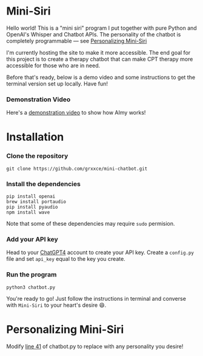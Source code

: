 # Mini-Siri
Hello world! This is a "mini siri" program I put together with pure Python and OpenAI's Whisper and Chatbot APIs. The personality of the chatbot is completely programmable — see [Personalizing Mini-Siri](#-Personalizing-Mini-Siri)

I'm currently hosting the site to make it more accessible. The end goal for this project is to create a therapy chatbot that can make CPT therapy more accessible for those who are in need.

Before that's ready, below is a demo video and some instructions to get the terminal version set up locally. Have fun!

### Demonstration Video
Here's a [demonstration video](https://youtu.be/Kfcs3nlMqlM) to show how AImy works!

# Installation
### Clone the repository
```
git clone https://github.com/grxxce/mini-chatbot.git
```

### Install the dependencies
```
pip install openai
brew install portaudio
pip install pyaudio
npm install wave
```
Note that some of these dependencies may require ```sudo``` permision.

### Add your API key
Head to your [ChatGPT4](https://platform.openai.com/account/api-keys) account to create your API key. Create a ```config.py``` file and set ```api_key``` equal to the key you create.

### Run the program
```
python3 chatbot.py  
```
You're ready to go! Just follow the instructions in terminal and converse with ```Mini-Siri``` to your heart's desire 😄.


# Personalizing Mini-Siri
Modify [line 41](https://github.com/grxxce/mini-chatbot/blob/9cb764b23b9c79eb742e70d66db3d6ccfde73e4d/chatbot.py#L41) of chatbot.py to replace with any personality you desire!
